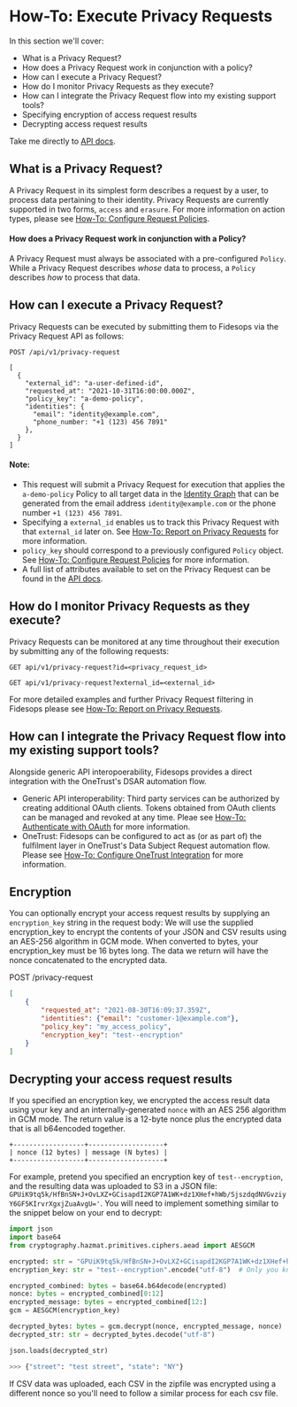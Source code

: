 # How-To: Execute Privacy Requests

In this section we'll cover:

- What is a Privacy Request?
- How does a Privacy Request work in conjunction with a policy?
- How can I execute a Privacy Request?
- How do I monitor Privacy Requests as they execute?
- How can I integrate the Privacy Request flow into my existing support tools?
- Specifying encryption of access request results 
- Decrypting access request results

Take me directly to [API docs](/fidesops/api#operations-Privacy_Requests-get_request_status_api_v1_privacy_request_get).

## What is a Privacy Request?
A Privacy Request in its simplest form describes a request by a user, to process data pertaining to their identity. Privacy Requests are currently supported in two forms, `access` and `erasure`. For more information on action types, please see [How-To: Configure Request Policies](policies.md#rule-attributes).


#### How does a Privacy Request work in conjunction with a Policy?
A Privacy Request must always be associated with a pre-configured `Policy`. While a Privacy Request describes _whose_ data to process, a `Policy` describes _how_ to process that data.


## How can I execute a Privacy Request?
Privacy Requests can be executed by submitting them to Fidesops via the Privacy Request API as follows:

`POST /api/v1/privacy-request`

```
[
  {
    "external_id": "a-user-defined-id",
    "requested_at": "2021-10-31T16:00:00.000Z",
    "policy_key": "a-demo-policy",
    "identities": {
      "email": "identity@example.com",
      "phone_number: "+1 (123) 456 7891"
    },
  }
]
```

#### Note:

- This request will submit a Privacy Request for execution that applies the `a-demo-policy` Policy to all target data in the [Identity Graph](../glossary.md) that can be generated from the email address `identity@example.com` or the phone number `+1 (123) 456 7891`.
- Specifying a `external_id` enables us to track this Privacy Request with that `external_id` later on. See [How-To: Report on Privacy Requests](reporting.md) for more information.
- `policy_key` should correspond to a previously configured `Policy` object. See [How-To: Configure Request Policies](policies.md) for more information.
- A full list of attributes available to set on the Privacy Request can be found in the [API docs](/fidesops/api#operations-Privacy_Requests-get_request_status_api_v1_privacy_request_get).


## How do I monitor Privacy Requests as they execute?
Privacy Requests can be monitored at any time throughout their execution by submitting any of the following requests:

`GET api/v1/privacy-request?id=<privacy_request_id>`

`GET api/v1/privacy-request?external_id=<external_id>`

For more detailed examples and further Privacy Request filtering in Fidesops please see [How-To: Report on Privacy Requests](reporting.md).


## How can I integrate the Privacy Request flow into my existing support tools?
Alongside generic API interopoerability, Fidesops provides a direct integration with the OneTrust's DSAR automation flow.

- Generic API interoperability: Third party services can be authorized by creating additional OAuth clients. Tokens obtained from OAuth clients can be managed and revoked at any time. Pleae see [How-To: Authenticate with OAuth](oauth.md) for more information.
- OneTrust: Fidesops can be configured to act as (or as part of) the fulfilment layer in OneTrust's Data Subject Request automation flow. Please see [How-To: Configure OneTrust Integration](onetrust.md) for more information.


## Encryption

You can optionally encrypt your access request results by supplying an `encryption_key` string in the request body:
We will use the supplied encryption_key to encrypt the contents of your JSON and CSV results using an AES-256 algorithm in GCM mode.
When converted to bytes, your encryption_key must be 16 bytes long.  The data we return will have the nonce concatenated 
to the encrypted data.

POST /privacy-request
```json
[
    {
        "requested_at": "2021-08-30T16:09:37.359Z",
        "identities": {"email": "customer-1@example.com"},
        "policy_key": "my_access_policy",
        "encryption_key": "test--encryption"
    }
]

```

## Decrypting your access request results

If you specified an encryption key, we encrypted the access result data using your key and an internally-generated `nonce` with an AES 
256 algorithm in GCM mode.  The return value is a 12-byte nonce plus the encrypted data that is all b64encoded together.

```
+------------------+-------------------+
| nonce (12 bytes) | message (N bytes) |
+------------------+-------------------+
```

For example, pretend you specified an encryption key of `test--encryption`, and the resulting data was uploaded to
S3 in a JSON file: `GPUiK9tq5k/HfBnSN+J+OvLXZ+GCisapdI2KGP7A1WK+dz1XHef+hWb/SjszdqdNVGvziyY6GF5KIrvrXgxjZuaAvgU='`.  You will
need to implement something similar to the snippet below on your end to decrypt:

```python
import json
import base64
from cryptography.hazmat.primitives.ciphers.aead import AESGCM

encrypted: str = "GPUiK9tq5k/HfBnSN+J+OvLXZ+GCisapdI2KGP7A1WK+dz1XHef+hWb/SjszdqdNVGvziyY6GF5KIrvrXgxjZuaAvgU=" 
encryption_key: str = "test--encryption".encode("utf-8")  # Only you know this

encrypted_combined: bytes = base64.b64decode(encrypted)
nonce: bytes = encrypted_combined[0:12]
encrypted_message: bytes = encrypted_combined[12:]
gcm = AESGCM(encryption_key)

decrypted_bytes: bytes = gcm.decrypt(nonce, encrypted_message, nonce)
decrypted_str: str = decrypted_bytes.decode("utf-8")

json.loads(decrypted_str)
```

```python
>>> {"street": "test street", "state": "NY"}
```

If CSV data was uploaded, each CSV in the zipfile was encrypted using a different nonce so you'll need to follow
a similar process for each csv file.